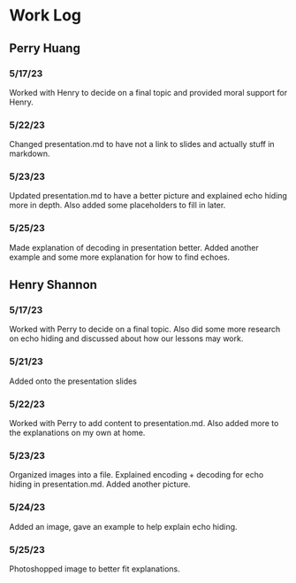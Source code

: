 # Work Log

## Perry Huang

### 5/17/23

Worked with Henry to decide on a final topic and provided moral support for Henry.

### 5/22/23

Changed presentation.md to have not a link to slides and actually stuff in markdown.

### 5/23/23

Updated presentation.md to have a better picture and explained echo hiding more in depth. Also added some placeholders to fill in later.

### 5/25/23

Made explanation of decoding in presentation better. Added another example and some more explanation for how to find echoes.


## Henry Shannon

### 5/17/23
Worked with Perry to decide on a final topic. Also did some more research on echo hiding and discussed about how our lessons may work.

### 5/21/23
Added onto the presentation slides

### 5/22/23
Worked with Perry to add content to presentation.md. Also added more to the explanations on my own at home.

### 5/23/23
Organized images into a file. Explained encoding + decoding for echo hiding in presentation.md. Added another picture.

### 5/24/23
Added an image, gave an example to help explain echo hiding.

### 5/25/23
Photoshopped image to better fit explanations.
